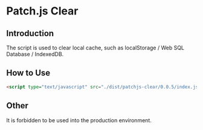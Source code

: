# Patch.js Clear

## Introduction

The script is used to clear local cache, such as localStorage / Web SQL Database / IndexedDB.

## How to Use

```html
<script type="text/javascript" src="./dist/patchjs-clear/0.0.5/index.js"></script>
```

## Other

It is forbidden to be used into the production environment.